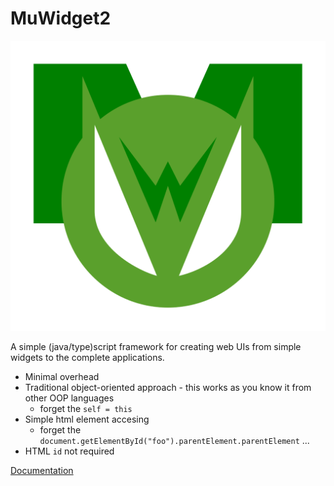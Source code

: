 # MuWidget2

![MuWidget Logo](docs/logo.svg)

A simple (java/type)script framework for creating web UIs from simple widgets to the complete applications.

 - Minimal overhead
 - Traditional object-oriented approach - this works as you know it from other OOP languages
	- forget the `self = this`
 - Simple html element accesing
   - forget the `document.getElementById("foo").parentElement.parentElement` ...
 - HTML `id` not required

[Documentation](./docs/index.md)